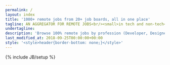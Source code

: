 ```yaml
---
permalink: /
layout: index
title: '1000+ remote jobs from 20+ job boards, all in one place' 
tagline: AN AGGREGATOR FOR REMOTE JOBS<br/><small>in tech and non-tech</small> 
undertagline: 
description: 'Browse 100% remote jobs by profession (Developer, Designer, Copywriter, Customer Support Rep, Project Manager) and tech stack. 20+ job boards in one place'
last_modified_at: 2018-09-25T00:00:00+00:00
style: '<style>header{border-bottom: none;}</style>'
---
```

{% include JB/setup %}


